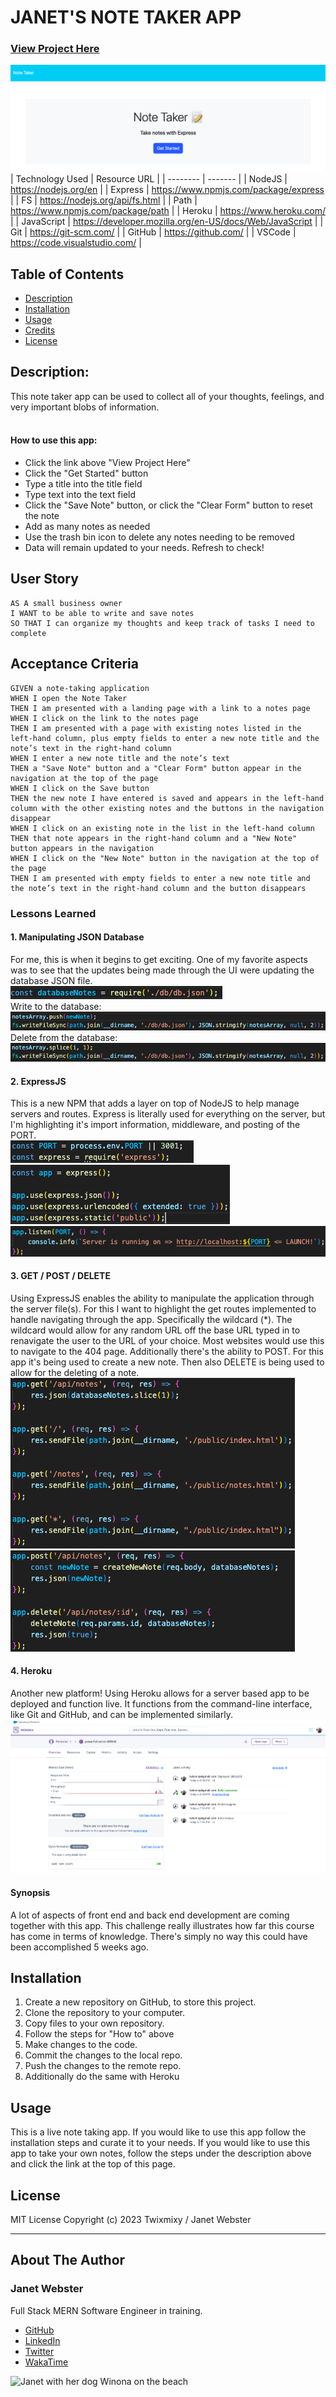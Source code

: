 # JANET'S NOTE TAKER APP

### [View Project Here](https://powerful-sands-89048-f5ddf490c9b5.herokuapp.com/ "JANET'S NOTE TAKER APP")<br />
![image of JANET'S NOTE TAKER APP](/public/assets/img/projectimage.png "image of JANET'S NOTE TAKER APP")
| Technology Used    | Resource URL |
| --------  | ------- |
| NodeJS      | https://nodejs.org/en |
| Express | https://www.npmjs.com/package/express |
| FS      | https://nodejs.org/api/fs.html |
| Path     | https://www.npmjs.com/package/path |
| Heroku | https://www.heroku.com/ |
| JavaScript | https://developer.mozilla.org/en-US/docs/Web/JavaScript |
| Git       | https://git-scm.com/ |
| GitHub     | https://github.com/ |
| VSCode    | https://code.visualstudio.com/ |


## Table of Contents

* [Description](#description)
* [Installation](#installation)
* [Usage](#usage)
* [Credits](#credits)
* [License](#license)

## Description:
This note taker app can be used to collect all of your thoughts, feelings, and very important blobs of information.<br />
<br />

#### How to use this app:

* Click the link above "View Project Here"
* Click the "Get Started" button
* Type a title into the title field
* Type text into the text field
* Click the "Save Note" button, or click the "Clear Form" button to reset the note
* Add as many notes as needed
* Use the trash bin icon to delete any notes needing to be removed
* Data will remain updated to your needs. Refresh to check!

## User Story

```
AS A small business owner
I WANT to be able to write and save notes
SO THAT I can organize my thoughts and keep track of tasks I need to complete
```

## Acceptance Criteria

```
GIVEN a note-taking application
WHEN I open the Note Taker
THEN I am presented with a landing page with a link to a notes page
WHEN I click on the link to the notes page
THEN I am presented with a page with existing notes listed in the left-hand column, plus empty fields to enter a new note title and the note’s text in the right-hand column
WHEN I enter a new note title and the note’s text
THEN a "Save Note" button and a "Clear Form" button appear in the navigation at the top of the page
WHEN I click on the Save button
THEN the new note I have entered is saved and appears in the left-hand column with the other existing notes and the buttons in the navigation disappear
WHEN I click on an existing note in the list in the left-hand column
THEN that note appears in the right-hand column and a "New Note" button appears in the navigation
WHEN I click on the "New Note" button in the navigation at the top of the page
THEN I am presented with empty fields to enter a new note title and the note’s text in the right-hand column and the button disappears
```

### Lessons Learned

#### 1. Manipulating JSON Database
For me, this is when it begins to get exciting. One of my favorite aspects was to see that the updates being made through the UI were updating the database JSON file.
<br />
![lesson 1](/public/assets/img/lesson1.png)
<br />Write to the database:<br />
![lesson 1](/public/assets/img/lesson1b.png)
<br />Delete from the database:<br />
![lesson 1](/public/assets/img/lesson1c.png)

#### 2. ExpressJS
This is a new NPM that adds a layer on top of NodeJS to help manage servers and routes. Express is literally used for everything on the server, but I'm highlighting it's import information, middleware, and posting of the PORT.
<br />
![lesson 2](/public/assets/img/lesson2.png)<br />
![lesson 2](/public/assets/img/lesson2b.png)<br />
![lesson 2](/public/assets/img/lesson2c.png)

#### 3. GET / POST / DELETE
Using ExpressJS enables the ability to manipulate the application through the server file(s). For this I want to highlight the get routes implemented to handle navigating through the app. Specifically the wildcard (*). The wildcard would allow for any random URL off the base URL typed in to renavigate the user to the URL of your choice. Most websites would use this to navigate to the 404 page. Additionally there's the ability to POST. For this app it's being used to create a new note. Then also DELETE is being used to allow for the deleting of a note.
<br />
![lesson 3](/public/assets/img/lesson3.png)<br />
![lesson 3](/public/assets/img/lesson3b.png)

#### 4. Heroku
Another new platform! Using Heroku allows for a server based app to be deployed and function live. It functions from the command-line interface, like Git and GitHub, and can be implemented similarly.
<br />
![lesson 4](/public/assets/img/lesson4.png)

#### Synopsis
A lot of aspects of front end and back end development are coming together with this app. This challenge really illustrates how far this course has come in terms of knowledge. There's simply no way this could have been accomplished 5 weeks ago.

## Installation

1. Create a new repository on GitHub, to store this project.
2. Clone the repository to your computer.
3. Copy files to your own repository.
4. Follow the steps for "How to" above
5. Make changes to the code.
6. Commit the changes to the local repo.
7. Push the changes to the remote repo.
8. Additionally do the same with Heroku

## Usage

This is a live note taking app. If you would like to use this app follow the installation steps and curate it to your needs. If you would like to use this app to take your own notes, follow the steps under the description above and click the link at the top of this page.

## License

MIT License
Copyright (c) 2023 Twixmixy / Janet Webster

<hr />

## About The Author
### Janet Webster
Full Stack MERN Software Engineer in training.

- [GitHub](https://github.com/TwixmixyJanet/)
- [LinkedIn](https://www.linkedin.com/in/twixmixy/)
- [Twitter](https://twitter.com/Twixmixy)
- [WakaTime](https://wakatime.com/@Twixmixy)

![Janet with her dog Winona on the beach](https://avatars.githubusercontent.com/u/117195025?v=4)